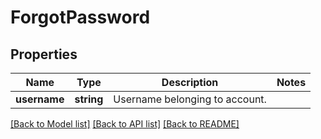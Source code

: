 # ForgotPassword

## Properties
Name | Type | Description | Notes
------------ | ------------- | ------------- | -------------
**username** | **string** | Username belonging to account. | 

[[Back to Model list]](../README.md#documentation-for-models) [[Back to API list]](../README.md#documentation-for-api-endpoints) [[Back to README]](../README.md)


